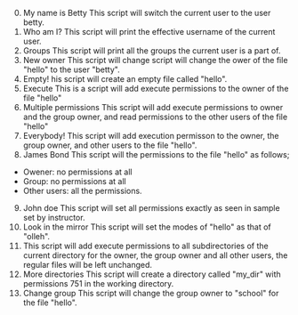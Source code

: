 0. My name is Betty
This script will switch the current user to the user betty.
1. Who am I?
This script will print the effective username of the current user.
2. Groups
This script will print all the groups the current user is a part of.
3. New owner
This script will change script will change the ower of the file "hello" to the user "betty".
4. Empty!
his script will create an empty file called "hello".
5. Execute
This is a script will add execute permissions to the owner of the file "hello"
6. Multiple permissions
This script will add execute permissions to owner and the group owner, and read permissions to the other users of the file "hello"
7. Everybody!
This script will add execution permisson to the owner, the group owner, and other users to the file "hello".
8. James Bond
This script will the permissions to the file "hello" as follows;
- Owener: no permissions at all
- Group: no permissions at all
- Other users: all the permissions.
9. John doe
This script will set all permissions exactly as seen in sample set by instructor.
10. Look in the mirror
This script will set the modes of "hello" as that of "olleh".
11. This script will add execute permissions to all subdirectories of the current directory for the owner, the group owner and all other users, the regular files will be left unchanged.
12. More directories
This script will create a directory called "my_dir" with permissions 751 in the working directory.
13. Change group
This script will change the group owner to "school" for the file "hello".  
